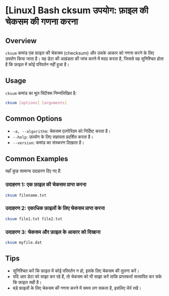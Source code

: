 # [Linux] Bash cksum उपयोग: फ़ाइल की चेकसम की गणना करना

## Overview
`cksum` कमांड एक फ़ाइल की चेकसम (checksum) और उसके आकार को गणना करने के लिए उपयोग किया जाता है। यह डेटा की अखंडता की जांच करने में मदद करता है, जिससे यह सुनिश्चित होता है कि फ़ाइल में कोई परिवर्तन नहीं हुआ है।

## Usage
`cksum` कमांड का मूल सिंटैक्स निम्नलिखित है:

```bash
cksum [options] [arguments]
```

## Common Options
- `-a, --algorithm`: चेकसम एल्गोरिदम को निर्दिष्ट करता है।
- `--help`: उपयोग के लिए सहायता प्रदर्शित करता है।
- `--version`: कमांड का संस्करण दिखाता है।

## Common Examples
यहाँ कुछ सामान्य उदाहरण दिए गए हैं:

### उदाहरण 1: एक फ़ाइल की चेकसम प्राप्त करना
```bash
cksum filename.txt
```

### उदाहरण 2: एकाधिक फ़ाइलों के लिए चेकसम प्राप्त करना
```bash
cksum file1.txt file2.txt
```

### उदाहरण 3: चेकसम और फ़ाइल के आकार को दिखाना
```bash
cksum myfile.dat
```

## Tips
- सुनिश्चित करें कि फ़ाइल में कोई परिवर्तन न हो, इसके लिए चेकसम की तुलना करें।
- यदि आप डेटा को साझा कर रहे हैं, तो चेकसम को भी साझा करें ताकि प्राप्तकर्ता सत्यापित कर सके कि फ़ाइल सही है।
- बड़े फ़ाइलों के लिए चेकसम की गणना करने में समय लग सकता है, इसलिए धैर्य रखें।